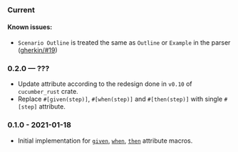 ### Current

#### Known issues:

- `Scenario Outline` is treated the same as `Outline` or `Example` in the parser ([gherkin/#19](https://github.com/bbqsrc/gherkin-rust/issues/19))

### 0.2.0 — ???

- Update attribute according to the redesign done in `v0.10` of `cucumber_rust` crate.
- Replace `#[given(step)]`, `#[when(step)]` and `#[then(step)]` with single `#[step]` attribute.

### 0.1.0 - 2021-01-18

- Initial implementation for [`given`](https://docs.rs/cucumber_rust_codegen/0.9.0/cucumber_rust_codegen/attr.given.html), 
  [`when`](https://docs.rs/cucumber_rust_codegen/0.9.0/cucumber_rust_codegen/attr.when.html), 
  [`then`](https://docs.rs/cucumber_rust_codegen/0.9.0/cucumber_rust_codegen/attr.then.html) attribute macros.
